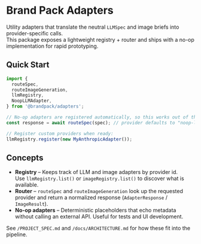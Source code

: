 # Brand Pack Adapters

Utility adapters that translate the neutral `LLMSpec` and image briefs into provider-specific calls.  
This package exposes a lightweight registry + router and ships with a no-op implementation for rapid prototyping.

## Quick Start

```ts
import {
  routeSpec,
  routeImageGeneration,
  llmRegistry,
  NoopLLMAdapter,
} from '@brandpack/adapters';

// No-op adapters are registered automatically, so this works out of the box:
const response = await routeSpec(spec); // provider defaults to "noop-llm"

// Register custom providers when ready:
llmRegistry.register(new MyAnthropicAdapter());
```

## Concepts

- **Registry** – Keeps track of LLM and image adapters by provider id.  
  Use `llmRegistry.list()` or `imageRegistry.list()` to discover what is available.
- **Router** – `routeSpec` and `routeImageGeneration` look up the requested provider and return a normalized response (`AdapterResponse` / `ImageResult`).
- **No-op adapters** – Deterministic placeholders that echo metadata without calling an external API. Useful for tests and UI development.

See `/PROJECT_SPEC.md` and `/docs/ARCHITECTURE.md` for how these fit into the pipeline.
